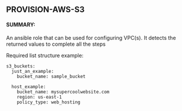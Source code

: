 ## PROVISION-AWS-S3

#### SUMMARY:

An ansible role that can be used for configuring VPC(s).  It detects the returned values to complete all the steps

Required list structure example:

```
s3_buckets:
  just_an_example:
    bucket_name: sample_bucket

  host_example:
    bucket_name: mysupercoolwebsite.com
    region: us-east-1
    policy_type: web_hosting
```
